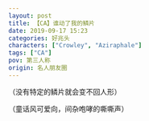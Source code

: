 ```yaml
---
layout: post
title: 【CA】谁动了我的鳞片
date: 2019-09-17 15:23
categories: 好兆头
characters: ["Crowley", "Aziraphale"]
tags: ["CA"]
pov: 第三人称
origin: 名人朋友圈
---
```


（没有特定的鳞片就会变不回人形）

（童话风可爱向，间杂咆哮的嘶嘶声）

